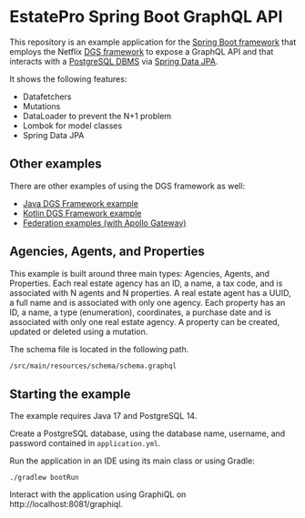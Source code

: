 EstatePro Spring Boot GraphQL API
=====

This repository is an example application for the [Spring Boot framework](https://spring.io/projects/spring-boot) that employs the Netflix [DGS framework](https://netflix.github.io/dgs) to expose a GraphQL API and that interacts with a [PostgreSQL DBMS](https://www.postgresql.org/) via [Spring Data JPA](https://spring.io/projects/spring-data-jpa). 

It shows the following features:
* Datafetchers
* Mutations
* DataLoader to prevent the N+1 problem
* Lombok for model classes
* Spring Data JPA

Other examples
---

There are other examples of using the DGS framework as well:
- [Java DGS Framework example](https://github.com/Netflix/dgs-examples-java)
- [Kotlin DGS Framework example](https://github.com/Netflix/dgs-examples-kotlin)
- [Federation examples (with Apollo Gateway)](https://github.com/Netflix/dgs-federation-example)


Agencies, Agents, and Properties
----

This example is built around three main types: Agencies, Agents, and Properties. Each real estate agency has an ID, a name, a tax code, and is associated with N agents and N properties. A real estate agent has a UUID, a full name and is associated with only one agency. Each property has an ID, a name, a type (enumeration), coordinates, a purchase date and is associated with only one real estate agency. A property can be created, updated or deleted using a mutation.


The schema file is located in the following path.
```sh
/src/main/resources/schema/schema.graphql
```

Starting the example
----

The example requires Java 17 and PostgreSQL 14.

Create a PostgreSQL database, using the database name, username, and password contained in `application.yml`. 

Run the application in an IDE using its main class or using Gradle: 

```
./gradlew bootRun
```

Interact with the application using GraphiQL on http://localhost:8081/graphiql.

